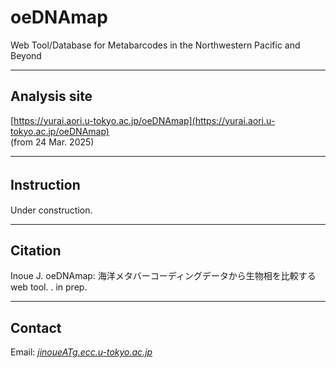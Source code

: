 # oeDNAmap
Web Tool/Database for Metabarcodes in the Northwestern Pacific and Beyond


---

## Analysis site   
[https://yurai.aori.u-tokyo.ac.jp/oeDNAmap](https://yurai.aori.u-tokyo.ac.jp/oeDNAmap)   
(from 24 Mar. 2025)   

---
## Instruction　　　
Under construction.     

---
## Citation
Inoue J. 
oeDNAmap: 海洋メタバーコーディングデータから生物相を比較する web tool. . in prep.   

---
## Contact 
Email: [_jinoueATg.ecc.u-tokyo.ac.jp_](http://www.fish-evol.org/index_eng.html)
<br />  
